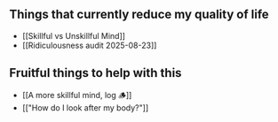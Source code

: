 ## Things that currently reduce my quality of life
- [[Skillful vs Unskillful Mind]]
- [[Ridiculousness audit 2025-08-23]]
## Fruitful things to help with this
- [[A more skillful mind, log 🪵]]
- [["How do I look after my body?"]]
